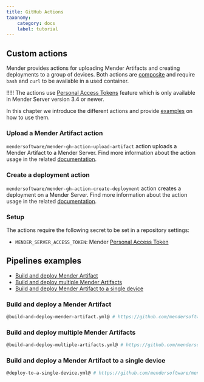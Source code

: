 ```yaml
---
title: GitHub Actions
taxonomy:
    category: docs
    label: tutorial
---
```


## Custom actions
Mender provides actions for uploading Mender Artifacts and creating deployments to a group of devices. Both actions are [composite](https://docs.github.com/en/actions/creating-actions/creating-a-composite-action) and require `bash` and `curl` to be available in a used container.

<!--AUTOVERSION: "Mender Server version % or"/ignore-->
!!!!! The actions use [Personal Access Tokens](../../../10.Server-integration/01.Using-the-apis/docs.md#personal-access-tokens) feature which is only available in Mender Server version 3.4 or newer.

In this chapter we introduce the different actions and provide [examples](#pipelines-examples) on how to use them.

### Upload a Mender Artifact action
`mendersoftware/mender-gh-action-upload-artifact` action uploads a Mender Artifact to a Mender Server. Find more information about the action usage in the related [documentation](https://github.com/mendersoftware/mender-gh-action-upload-artifact).

### Create a deployment action
`mendersoftware/mender-gh-action-create-deployment` action creates a deployment on a Mender Server. Find more information about the action usage in the related [documentation](https://github.com/mendersoftware/mender-gh-action-create-deployment).

### Setup
The actions require the following secret to be set in a repository settings:
- `MENDER_SERVER_ACCESS_TOKEN`: Mender [Personal Access Token](../../../10.Server-integration/01.Using-the-apis/docs.md#personal-access-tokens)

## Pipelines examples

* [Build and deploy Mender Artifact](#build-and-deploy-a-mender-artifact)
* [Build and deploy multiple Mender Artifacts](#build-and-deploy-multiple-mender-artifacts)
* [Build and deploy Mender Artifact to a single device](#build-and-deploy-a-mender-artifact-to-a-single-device)

### Build and deploy a Mender Artifact
<!--AUTOVERSION: "tree/%/examples"/mender-ci-workflows-->
```bash
@build-and-deploy-mender-artifact.yml@ # https://github.com/mendersoftware/mender-ci-workflows/tree/1.0.0/examples/github/build-and-deploy-mender-artifact.yml
```

### Build and deploy multiple Mender Artifacts
<!--AUTOVERSION: "tree/%/examples"/mender-ci-workflows-->
```bash
@build-and-deploy-multiple-artifacts.yml@ # https://github.com/mendersoftware/mender-ci-workflows/tree/1.0.0/examples/github/build-and-deploy-multiple-artifacts.yml
```

### Build and deploy a Mender Artifact to a single device
<!--AUTOVERSION: "tree/%/examples"/mender-ci-workflows-->
```bash
@deploy-to-a-single-device.yml@ # https://github.com/mendersoftware/mender-ci-workflows/tree/1.0.0/examples/github/deploy-to-a-single-device.yml
```
